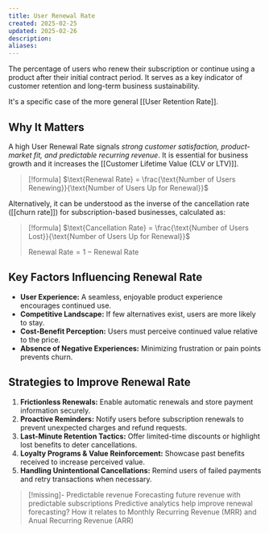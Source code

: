 ```yaml
---
title: User Renewal Rate
created: 2025-02-25
updated: 2025-02-26
description: 
aliases: 
---
```

The percentage of users who renew their subscription or continue using a product after their initial contract period. It serves as a key indicator of customer retention and long-term business sustainability.

It's a specific case of the more general [[User Retention Rate]].

## Why It Matters
A high User Renewal Rate signals *strong customer satisfaction, product-market fit, and predictable recurring revenue*. It is essential for business growth and it increases the [[Customer Lifetime Value (CLV or LTV)]].

> [!formula] 
> $\text{Renewal Rate} = \frac{\text{Number of Users Renewing}}{\text{Number of Users Up for Renewal}}$

Alternatively, it can be understood as the inverse of the cancellation rate ([[churn rate]]) for subscription-based businesses, calculated as:

> [!formula] 
> $\text{Cancellation Rate} = \frac{\text{Number of Users Lost}}{\text{Number of Users Up for Renewal}}$
> 
> $\text{Renewal Rate} = 1 - \text{Renewal Rate}$

## Key Factors Influencing Renewal Rate

- **User Experience:** A seamless, enjoyable product experience encourages continued use.
- **Competitive Landscape:** If few alternatives exist, users are more likely to stay.
- **Cost-Benefit Perception:** Users must perceive continued value relative to the price.
- **Absence of Negative Experiences:** Minimizing frustration or pain points prevents churn.

## Strategies to Improve Renewal Rate

1. **Frictionless Renewals:** Enable automatic renewals and store payment information securely.
2. **Proactive Reminders:** Notify users before subscription renewals to prevent unexpected charges and refund requests.
3. **Last-Minute Retention Tactics:** Offer limited-time discounts or highlight lost benefits to deter cancellations.
4. **Loyalty Programs & Value Reinforcement:** Showcase past benefits received to increase perceived value.
5. **Handling Unintentional Cancellations:** Remind users of failed payments and retry transactions when necessary.

>[!missing]- Predictable revenue
> Forecasting future revenue with predictable subscriptions
> Predictive analytics help improve renewal forecasting?
> How it relates to Monthly Recurring Revenue (MRR) and Anual Recurring Revenue (ARR)